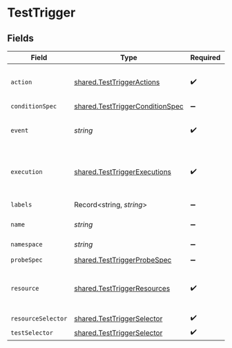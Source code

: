 # TestTrigger


## Fields

| Field                                                                              | Type                                                                               | Required                                                                           | Description                                                                        | Example                                                                            |
| ---------------------------------------------------------------------------------- | ---------------------------------------------------------------------------------- | ---------------------------------------------------------------------------------- | ---------------------------------------------------------------------------------- | ---------------------------------------------------------------------------------- |
| `action`                                                                           | [shared.TestTriggerActions](../../models/shared/testtriggeractions.md)             | :heavy_check_mark:                                                                 | supported actions for test triggers                                                |                                                                                    |
| `conditionSpec`                                                                    | [shared.TestTriggerConditionSpec](../../models/shared/testtriggerconditionspec.md) | :heavy_minus_sign:                                                                 | N/A                                                                                |                                                                                    |
| `event`                                                                            | *string*                                                                           | :heavy_check_mark:                                                                 | listen for event for selected resource                                             | modified                                                                           |
| `execution`                                                                        | [shared.TestTriggerExecutions](../../models/shared/testtriggerexecutions.md)       | :heavy_check_mark:                                                                 | supported test resources for test triggers                                         |                                                                                    |
| `labels`                                                                           | Record<string, *string*>                                                           | :heavy_minus_sign:                                                                 | test trigger labels                                                                | [object Object]                                                                    |
| `name`                                                                             | *string*                                                                           | :heavy_minus_sign:                                                                 | test trigger name                                                                  | test1                                                                              |
| `namespace`                                                                        | *string*                                                                           | :heavy_minus_sign:                                                                 | test trigger namespace                                                             | testkube                                                                           |
| `probeSpec`                                                                        | [shared.TestTriggerProbeSpec](../../models/shared/testtriggerprobespec.md)         | :heavy_minus_sign:                                                                 | N/A                                                                                |                                                                                    |
| `resource`                                                                         | [shared.TestTriggerResources](../../models/shared/testtriggerresources.md)         | :heavy_check_mark:                                                                 | supported kubernetes resources for test triggers                                   |                                                                                    |
| `resourceSelector`                                                                 | [shared.TestTriggerSelector](../../models/shared/testtriggerselector.md)           | :heavy_check_mark:                                                                 | N/A                                                                                |                                                                                    |
| `testSelector`                                                                     | [shared.TestTriggerSelector](../../models/shared/testtriggerselector.md)           | :heavy_check_mark:                                                                 | N/A                                                                                |                                                                                    |